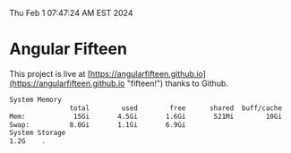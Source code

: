 Thu Feb  1 07:47:24 AM EST 2024

# Angular Fifteen


This project is live at [https://angularfifteen.github.io](https://angularfifteen.github.io "fifteen!") thanks to Github.

```bash
System Memory
               total        used        free      shared  buff/cache   available
Mem:            15Gi       4.5Gi       1.6Gi       521Mi        10Gi        10Gi
Swap:          8.0Gi       1.1Gi       6.9Gi
System Storage
1.2G	.
```
```bash
